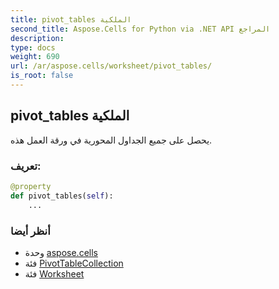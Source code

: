 ```yaml
---
title: pivot_tables الملكية
second_title: Aspose.Cells for Python via .NET API المراجع
description:
type: docs
weight: 690
url: /ar/aspose.cells/worksheet/pivot_tables/
is_root: false
---
```

##  pivot_tables الملكية

يحصل على جميع الجداول المحورية في ورقة العمل هذه.
###  تعريف:
```python
@property
def pivot_tables(self):
    ...
```

###  أنظر أيضا
* وحدة [aspose.cells](../../)
* فئة [PivotTableCollection](/cells/python-net/ar/aspose.cells.pivot/pivottablecollection)
* فئة [Worksheet](/cells/python-net/ar/aspose.cells/worksheet)
